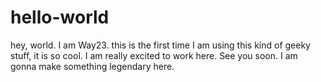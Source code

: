 # hello-world

hey, world. I am Way23. this is the first time I am using this kind of geeky stuff, it is so cool. I am really excited to work here.
See you soon. I am gonna make something legendary here.
